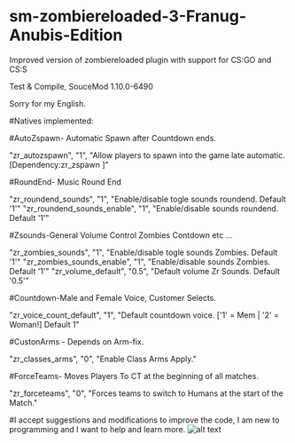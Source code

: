 # sm-zombiereloaded-3-Franug-Anubis-Edition
 Improved version of zombiereloaded plugin with support for CS:GO and CS:S
 
Test & Compile, SouceMod 1.10.0-6490

Sorry for my English.

#Natives implemented:

#AutoZspawn- Automatic Spawn after Countdown ends.

"zr_autozspawn",					  "1",		"Allow players to spawn into the game late automatic.[Dependency:zr_zspawn ]"

#RoundEnd- Music Round End

"zr_roundend_sounds",	 "1",	"Enable/disable togle sounds roundend. Default '1'"
"zr_roundend_sounds_enable",	 "1",	"Enable/disable sounds roundend. Default '1'"

#Zsounds-General Volume Control Zombies Contdown etc ...

"zr_zombies_sounds",	 "1",	"Enable/disable togle sounds Zombies. Default '1'"
"zr_zombies_sounds_enable",	 "1",	"Enable/disable sounds Zombies. Default '1'"
"zr_volume_default",			 "0.5",	"Default volume Zr Sounds. Default '0.5'"

#Countdown-Male and Female Voice, Customer Selects.

"zr_voice_count_default",			 "1",	"Default countdown voice. ['1' = Mem  | '2' = Woman!] Default 1"

#CustonArms - Depends on Arm-fix.

"zr_classes_arms",	 "0",			"Enable Class Arms Apply."

#ForceTeams- Moves Players To CT at the beginning of all matches.

"zr_forceteams",		"0",			"Forces teams to switch to Humans at the start of the Match."

#I accept suggestions and modifications to improve the code, I am new to programming and I want to help and learn more.
![alt text](https://i.ibb.co/fSYqhHT/20201113222029-1.jpg)
